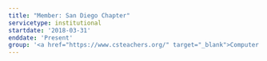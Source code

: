 ```yaml
---
title: "Member: San Diego Chapter"
servicetype: institutional
startdate: '2018-03-31'
enddate: 'Present'
group: '<a href="https://www.csteachers.org/" target="_blank">Computer Science Teachers Association</a>'
---
```

